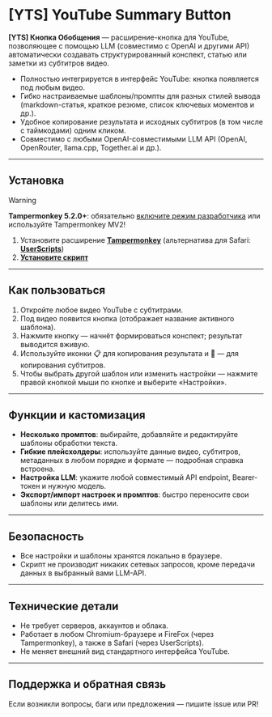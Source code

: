 # [YTS] YouTube Summary Button

**[YTS] Кнопка Обобщения** — расширение-кнопка для YouTube, позволяющее с помощью LLM (совместимо с OpenAI и другими API) автоматически создавать структурированный конспект, статью или заметки из субтитров видео.

- Полностью интегрируется в интерфейс YouTube: кнопка появляется под любым видео.
- Гибко настраиваемые шаблоны/промпты для разных стилей вывода (markdown-статья, краткое резюме, список ключевых моментов и др.).
- Удобное копирование результата и исходных субтитров (в том числе с таймкодами) одним кликом.
- Совместимо с любыми OpenAI-совместимыми LLM API (OpenAI, OpenRouter, llama.cpp, Together.ai и др.).

---

## Установка

> [!WARNING]
> **Tampermonkey 5.2.0+**: обязательно [включите режим разработчика](https://github.com/ilyhalight/voice-over-translation/issues/662#issuecomment-2160768958) или используйте Tampermonkey MV2!

1. Установите расширение **[Tampermonkey](https://www.tampermonkey.net/)** (альтернатива для Safari: **[UserScripts](https://apps.apple.com/app/userscripts/id1463298887)**)
2. [**Установите скрипт**](https://raw.githubusercontent.com/Reydan46/youtube-summary-button/main/yts.user.js)

---

## Как пользоваться

1. Откройте любое видео YouTube с субтитрами.
2. Под видео появится кнопка (отображает название активного шаблона).
3. Нажмите кнопку — начнёт формироваться конспект; результат выводится вживую.
4. Используйте иконки 📋 для копирования результата и 💬 — для копирования субтитров.
5. Чтобы выбрать другой шаблон или изменить настройки — нажмите правой кнопкой мыши по кнопке и выберите «Настройки».

---

## Функции и кастомизация

- **Несколько промптов**: выбирайте, добавляйте и редактируйте шаблоны обработки текста.
- **Гибкие плейсхолдеры**: используйте данные видео, субтитров, метаданных в любом порядке и формате — подробная справка встроена.
- **Настройка LLM**: укажите любой совместимый API endpoint, Bearer-токен и нужную модель.
- **Экспорт/импорт настроек и промптов**: быстро переносите свои шаблоны или делитесь ими.

---

## Безопасность

- Все настройки и шаблоны хранятся локально в браузере.
- Скрипт не производит никаких сетевых запросов, кроме передачи данных в выбранный вами LLM-API.

---

## Технические детали

- Не требует серверов, аккаунтов и облака.
- Работает в любом Chromium-браузере и FireFox (через Tampermonkey), а также в Safari (через UserScripts).
- Не меняет внешний вид стандартного интерфейса YouTube.

---

## Поддержка и обратная связь

Если возникли вопросы, баги или предложения — пишите issue или PR!
